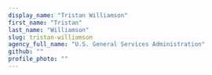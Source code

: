 ```yaml
---
display_name: "Tristan Williamson"
first_name: "Tristan"
last_name: "Williamson"
slug: tristan-williamson
agency_full_name: "U.S. General Services Administration"
github: ""
profile_photo: ""
---
```

